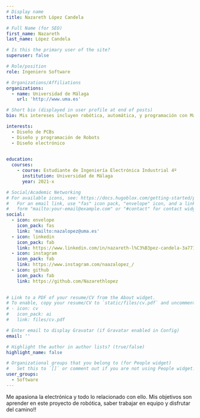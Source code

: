 ```yaml
---
# Display name
title: Nazareth López Candela

# Full Name (for SEO)
first_name: Nazareth 
last_name: López Candela

# Is this the primary user of the site?
superuser: false

# Role/position
role: Ingeniero Software

# Organizations/Affiliations
organizations:
  - name: Universidad de Málaga
    url: 'http://www.uma.es'

# Short bio (displayed in user profile at end of posts)
bio: Mis intereses incluyen robótica, automática, y programación con Matlab Simulink. 

interests:
  - Diseño de PCBs
  - Diseño y programación de Robots
  - Diseño electrónico 
 

education:
  courses:
    - course: Estudiante de Ingeniería Electrónica Industrial 4º
      institution: Universidad de Málaga
      year: 2021-x

# Social/Academic Networking
# For available icons, see: https://docs.hugoblox.com/getting-started/page-builder/#icons
#   For an email link, use "fas" icon pack, "envelope" icon, and a link in the
#   form "mailto:your-email@example.com" or "#contact" for contact widget.
social:
  - icon: envelope
    icon_pack: fas
    link: 'mailto:nazalopez@uma.es'
  - icon: linkedin
    icon_pack: fab
    link: https://www.linkedin.com/in/nazareth-l%C3%B3pez-candela-3a7713332/
  - icon: instagram
    icon_pack: fab
    link: https://www.instagram.com/naazalopez_/
  - icon: github
    icon_pack: fab
    link: https://github.com/Nazarethlopez

    
# Link to a PDF of your resume/CV from the About widget.
# To enable, copy your resume/CV to `static/files/cv.pdf` and uncomment the lines below.
# - icon: cv
#   icon_pack: ai
#   link: files/cv.pdf

# Enter email to display Gravatar (if Gravatar enabled in Config)
email: ''

# Highlight the author in author lists? (true/false)
highlight_name: false

# Organizational groups that you belong to (for People widget)
#   Set this to `[]` or comment out if you are not using People widget.
user_groups:
  - Software
---
```




Me apasiona la electrónica y todo lo relacionado con ello. Mis objetivos son aprender en este proyecto de robótica,
saber trabajar en equipo y disfrutar del camino!!
